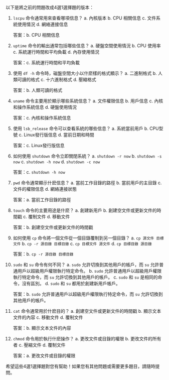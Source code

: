 以下是將之前的問題改成4選1選擇題的版本：

1. `lscpu` 命令通常用來查看哪項信息？
   a. 內核版本
   b. CPU 相關信息
   c. 文件系統使用情況
   d. 網絡連接信息

   答案：b. CPU 相關信息

2. `uptime` 命令的輸出通常包括哪些信息？
   a. 硬盤空間使用情況
   b. CPU 使用率
   c. 系統運行時間和平均負載
   d. 內存使用情況

   答案：c. 系統運行時間和平均負載

3. 使用 `df -h` 命令時，磁盤空間大小以什麽樣的格式顯示？
   a. 二進制格式
   b. 人類可讀的格式
   c. 十六進制格式
   d. 壓縮格式

   答案：b. 人類可讀的格式

4. `uname` 命令主要用於顯示哪些系統信息？
   a. 文件權限信息
   b. 用戶信息
   c. 內核和操作系統信息
   d. 硬盤使用情況

   答案：c. 內核和操作系統信息

5. 使用 `lsb_release` 命令可以查看系統的哪些信息？
   a. 系統當前用戶
   b. CPU型號
   c. Linux發行版信息
   d. 當前日期和時間

   答案：c. Linux發行版信息

6. 如何使用 `shutdown` 命令立即關閉系統？
   a. `shutdown -r now`
   b. `shutdown -s now`
   c. `shutdown -h now`
   d. `shutdown -c now`

   答案：c. `shutdown -h now`

7. `pwd` 命令通常顯示什麽信息？
   a. 當前工作目錄的路徑
   b. 當前用戶的主目錄
   c. 文件的權限信息
   d. 網絡連接狀態

   答案：a. 當前工作目錄的路徑

8. `touch` 命令的主要用途是什麽？
   a. 創建新用戶
   b. 創建空文件或更新文件的時間戳
   c. 覆制文件
   d. 移動文件

   答案：b. 創建空文件或更新文件的時間戳

9. 如何使用 `cp` 命令將一個文件從一個目錄覆制到另一個目錄？
   a. `cp 源文件 目標文件`
   b. `cp -r 源目錄 目標目錄`
   c. `cp 目標文件 源文件`
   d. `cp 目標目錄 源目錄`

   答案：b. `cp -r 源目錄 目標目錄`

10. `sudo` 和 `su` 命令有何不同？
    a. `sudo` 允許切換到其他用戶的帳戶，而 `su` 允許普通用戶以超級用戶權限執行特定命令。
    b. `sudo` 允許普通用戶以超級用戶權限執行特定命令，而 `su` 允許切換到其他用戶的帳戶。
    c. `sudo` 和 `su` 是相同的命令，沒有區別。
    d. `sudo` 和 `su` 都用於創建新用戶帳戶。

    答案：b. `sudo` 允許普通用戶以超級用戶權限執行特定命令，而 `su` 允許切換到其他用戶的帳戶。

11. `cat` 命令通常用於什麽目的？
    a. 創建空文件或更新文件的時間戳
    b. 顯示文本文件的內容
    c. 移動文件
    d. 覆制文件

    答案：b. 顯示文本文件的內容

12. `chmod` 命令用於執行什麽操作？
    a. 更改文件或目錄的權限
    b. 更改文件的所有者
    c. 壓縮文件
    d. 覆制文件

    答案：a. 更改文件或目錄的權限

希望這些4選1選擇題對您有幫助！如果您有其他問題或需要更多題目，請隨時提問。